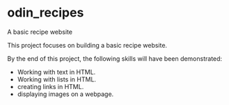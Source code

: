 # odin_recipes
A basic recipe website

This project focuses on building a basic recipe website.

By the end of this project, the following skills will have been demonstrated:

- Working with text in HTML.
- Working with lists in HTML.
- creating links in HTML.
- displaying images on a webpage.